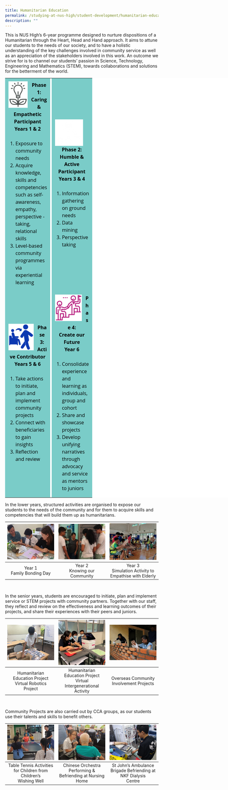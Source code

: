 ```yaml
---
title: Humanitarian Education
permalink: /studying-at-nus-high/student-development/humanitarian-education/
description: ""
---
```

This is NUS High’s 6-year programme designed to nurture dispositions of a Humanitarian through the Heart, Head and Hand approach. It aims to attune our students to the needs of our society, and to have a holistic understanding of the key challenges involved in community service as well as an appreciation of the stakeholders involved in this work. An outcome we strive for is to channel our students’ passion in Science, Technology, Engineering and Mathematics (STEM), towards collaborations and solutions for the betterment of the world.

<table style="margin: 0px; outline: 0px; padding: 0px; color: rgb(0, 0, 0); font-family: &quot;Open Sans&quot;, sans-serif; font-size: 16px; font-style: normal; font-variant-ligatures: normal; font-variant-caps: normal; font-weight: 400; letter-spacing: normal; orphans: 2; text-align: left; text-transform: none; white-space: normal; widows: 2; word-spacing: 0px; -webkit-text-stroke-width: 0px; background-color: rgb(255, 255, 255); text-decoration-thickness: initial; text-decoration-style: initial; text-decoration-color: initial; width: 800px;" align="center" border="0" id="top-table"><tbody style="margin: 0px; outline: 0px; padding: 0px;"><tr style="margin: 0px; outline: 0px; padding: 0px;"><td style="margin: 0px; outline: 0px; padding: 10px; background-color: rgb(122, 204, 200);"><div style="margin: 0px; outline: 0px; padding: 0px; line-height: 24px;"><img style="margin: 0px 10px 0px 0px; outline: none; padding: 0px; border: none; float: left; object-fit: contain; object-position: center top; width: 65px; height: 87px; text-align: left;" class="ive_eobj_left" alt="Phase 1 icon.png" src="/images/humanitarian1.jpg"><b style="margin: 0px; outline: 0px; padding: 0px;"><div style="margin: 0px; outline: 0px; padding: 0px; line-height: 24px; text-align: center;"><b style="margin: 0px; outline: 0px; padding: 0px;">Phase 1:</b></div><div style="margin: 0px; outline: 0px; padding: 0px; line-height: 24px; text-align: center;"><b style="margin: 0px; outline: 0px; padding: 0px;">Caring &amp; Empathetic Participant</b></div><div style="margin: 0px; outline: 0px; padding: 0px; line-height: 24px; text-align: center;"><b style="margin: 0px; outline: 0px; padding: 0px;">Years 1 &amp; 2</b></div></b></div><div style="margin: 0px; outline: 0px; padding: 0px; line-height: 24px;"><br style="margin: 0px; outline: 0px; padding: 0px;"></div><div style="margin: 0px; outline: 0px; padding: 0px; line-height: 24px;"><ol style="margin: 0px 0px 0.5em 1.5em; outline: 0px; padding: 0px;"><li style="margin: 0px; outline: 0px; padding: 0px;">Exposure to community needs</li><li style="margin: 0px; outline: 0px; padding: 0px;">Acquire knowledge, skills and competencies such as self-awareness, empathy, perspective - taking, relational skills</li><li style="margin: 0px; outline: 0px; padding: 0px;">Level-based community programmes via experiential learning</li></ol></div></td><td style="margin: 0px; outline: 0px; padding: 0px;" width="5px"></td><td style="margin: 0px; outline: 0px; padding: 10px; background-color: rgb(122, 204, 200);"><div style="margin: 0px; outline: 0px; padding: 0px; line-height: 24px;"><img style="margin: 0px 10px 0px 0px; outline: none; padding: 0px; border: none; float: left; object-fit: contain; object-position: center top; width: 94px; height: 87px;" class="ive_eobj_left" alt="Phase 2 white icon.png" src="/images/humanitarian2.jpg"><b style="margin: 0px; outline: 0px; padding: 0px;"><div style="margin: 0px; outline: 0px; padding: 0px; line-height: 24px; text-align: center;"><b style="margin: 0px; outline: 0px; padding: 0px;">Phase 2:</b></div><div style="margin: 0px; outline: 0px; padding: 0px; line-height: 24px; text-align: center;"><b style="margin: 0px; outline: 0px; padding: 0px;">Humble &amp; Active Participant</b></div><div style="margin: 0px; outline: 0px; padding: 0px; line-height: 24px; text-align: center;"><b style="margin: 0px; outline: 0px; padding: 0px;">Years 3 &amp; 4</b></div></b></div><div style="margin: 0px; outline: 0px; padding: 0px; line-height: 24px;"><br style="margin: 0px; outline: 0px; padding: 0px;"></div><div style="margin: 0px; outline: 0px; padding: 0px; line-height: 24px;"><ol style="margin: 0px 0px 0.5em 1.5em; outline: 0px; padding: 0px;"><li style="margin: 0px; outline: 0px; padding: 0px;">Information gathering on ground needs</li><li style="margin: 0px; outline: 0px; padding: 0px;">Data mining</li><li style="margin: 0px; outline: 0px; padding: 0px;">Perspective taking</li></ol></div></td></tr><tr style="margin: 0px; outline: 0px; padding: 0px;"><td style="margin: 0px; outline: 0px; padding: 0px;" width="2px"></td><td style="margin: 0px; outline: 0px; padding: 0px;" width="5px"></td><td style="margin: 0px; outline: 0px; padding: 0px;" width="2px"></td></tr><tr style="margin: 0px; outline: 0px; padding: 0px;"><td style="margin: 0px; outline: 0px; padding: 10px; background-color: rgb(122, 204, 200);"><div style="margin: 0px; outline: 0px; padding: 0px; line-height: 24px;"><img style="margin: 0px 10px 0px 0px; outline: none; padding: 0px; border: none; float: left; object-fit: contain; object-position: center top; width: 85px; height: 87px; text-align: left;" class="ive_eobj_left" alt="Phase 3 icon.png" src="/images/humanitarian3.jpg"><b style="margin: 0px; outline: 0px; padding: 0px;"><div style="margin: 0px; outline: 0px; padding: 0px; line-height: 24px; text-align: center;"><b style="margin: 0px; outline: 0px; padding: 0px;">Phase 3:</b></div><div style="margin: 0px; outline: 0px; padding: 0px; line-height: 24px; text-align: center;"><b style="margin: 0px; outline: 0px; padding: 0px;">Active Contributor</b></div><div style="margin: 0px; outline: 0px; padding: 0px; line-height: 24px; text-align: center;"><b style="margin: 0px; outline: 0px; padding: 0px;">Years 5 &amp; 6</b></div></b></div><div style="margin: 0px; outline: 0px; padding: 0px; line-height: 24px;"><br style="margin: 0px; outline: 0px; padding: 0px;"></div><div style="margin: 0px; outline: 0px; padding: 0px; line-height: 24px;"><ol style="margin: 0px 0px 0.5em 1.5em; outline: 0px; padding: 0px;"><li style="margin: 0px; outline: 0px; padding: 0px;">Take actions to initiate, plan and implement community projects</li><li style="margin: 0px; outline: 0px; padding: 0px;">Connect with beneficiaries to gain insights</li><li style="margin: 0px; outline: 0px; padding: 0px;">Reflection and review</li></ol></div></td><td style="margin: 0px; outline: 0px; padding: 0px;" width="5px"></td><td style="margin: 0px; outline: 0px; padding: 10px; background-color: rgb(122, 204, 200);"><div style="margin: 0px; outline: 0px; padding: 0px; line-height: 24px;"><img style="margin: 0px 10px 0px 0px; outline: none; padding: 0px; border: none; float: left; object-fit: contain; object-position: center top; width: 90px; height: 87px;" class="ive_eobj_left" alt="Phase 4 icon.png" src="/images/humanitarian4.jpg"><b style="margin: 0px; outline: 0px; padding: 0px;"><div style="margin: 0px; outline: 0px; padding: 0px; line-height: 24px; text-align: center;"><b style="margin: 0px; outline: 0px; padding: 0px;">Phase 4:</b></div><div style="margin: 0px; outline: 0px; padding: 0px; line-height: 24px; text-align: center;"><b style="margin: 0px; outline: 0px; padding: 0px;">Create our Future</b></div><div style="margin: 0px; outline: 0px; padding: 0px; line-height: 24px; text-align: center;"><b style="margin: 0px; outline: 0px; padding: 0px;">Year 6</b></div></b></div><div style="margin: 0px; outline: 0px; padding: 0px; line-height: 24px;"><br style="margin: 0px; outline: 0px; padding: 0px;"></div><div style="margin: 0px; outline: 0px; padding: 0px; line-height: 24px;"><ol style="margin: 0px 0px 0.5em 1.5em; outline: 0px; padding: 0px;"><li style="margin: 0px; outline: 0px; padding: 0px;">Consolidate experience and learning as individuals, group and cohort</li><li style="margin: 0px; outline: 0px; padding: 0px;">Share and showcase projects</li><li style="margin: 0px; outline: 0px; padding: 0px;">Develop unifying narratives through advocacy and service as mentors to juniors</li></ol></div></td></tr></tbody></table>

In the lower years, structured activities are organised to expose our students to the needs of the community and for them to acquire skills and competencies that will build them up as humanitarians.

<table>
	<thead>
		<tr>
			<th style="width: 33%; align: center">
					<img src="/images/Student Development/Humanitarian Edu/he_edu1.png" style="max-width: 100%; max-height:100%">
			</th>
			<th style="width: 33%; align: center">
				<img src="/images/Student Development/Humanitarian Edu/he_edu2.png" style="max-width: 100%; max-heigth: 100%">
			</th>
			<th style="width: 33%; align: center">
				<img src="/images/humanitarian7.jpg" style="max-width: 100%; max-heigth: 100%">
			</th>
		</tr>
	</thead>
	<tbody>
		<tr>
			<td style="text-align:center"> 
				Year 1<br>Family Bonding Day
			</td>
			<td style="text-align:center">
			Year 2<br>Knowing our Community
			</td>
			<td style="text-align:center">
			Year 3<br>Simulation Activity to<br> Empathise with Elderly
			</td>
		</tr>
	</tbody>
</table>

<br>

In the senior years, students are encouraged to initiate, plan and implement service or STEM projects with community partners. Together with our staff, they reflect and review on the effectiveness and learning outcomes of their projects, and share their experiences with their peers and juniors.

<table>
	<thead>
		<tr>
			<th style="width: 33%; align: center">
					<img src="/images/humanitarian8.jpg" style="max-width: 100%; max-height:100%">
			</th>
			<th style="width: 33%; align: center">
				<img src="/images/humanitarian9.jpg" style="max-width: 100%; max-heigth: 100%">
			</th>
			<th style="width: 33%; align: center">
				<img src="/images/Student Development/Humanitarian Edu/he_edu6.png" style="max-width: 100%; max-heigth: 100%">
			</th>
		</tr>
	</thead>
	<tbody>
		<tr>
			<td style="text-align:center"> 
				 Humanitarian Education Project<br>Virtual Robotics Project
			</td>
			<td style="text-align:center">
			Humanitarian Education Project<br>Virtual Intergenerational Activity
			</td>
			<td style="text-align:center">
			Overseas Community<br>Involvement Projects
			</td>
		</tr>
	</tbody>
</table>
<br>

Community Projects are also carried out by CCA groups, as our students use their talents and skills to benefit others.

<table>
	<thead>
		<tr>
			<th style="width: 33%; align: center">
					<img src="/images/Student Development/Humanitarian Edu/he_edu7.png" style="max-width: 100%; max-height:100%">
			</th>
			<th style="width: 33%; align: center">
				<img src="/images/Student Development/Humanitarian Edu/he_edu8.png" style="max-width: 100%; max-heigth: 100%">
			</th>
			<th style="width: 33%; align: center">
				<img src="/images/Student Development/Humanitarian Edu/he_edu9.png" style="max-width: 100%; max-heigth: 100%">
			</th>
		</tr>
	</thead>
	<tbody>
		<tr>
			<td style="text-align:center"> 
				 Table Tennis Activities for Children from Children’s<br>Wishing Well
			</td>
			<td style="text-align:center">
			Chinese Orchestra Performing &amp; Befriending at Nursing Home
			</td>
			<td style="text-align:center">
			St John’s Ambulance Brigade Befriending at NKF Dialysis<br>Centre
			</td>
		</tr>
	</tbody>
</table>